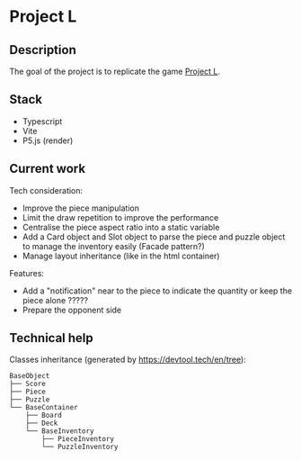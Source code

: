 # Project L

## Description
The goal of the project is to replicate the game [Project L](https://cdn.1j1ju.com/medias/82/ee/c6-project-l-rulebook.pdf).

## Stack
- Typescript
- Vite
- P5.js (render)

## Current work
Tech consideration:  
- Improve the piece manipulation
- Limit the draw repetition to improve the performance
- Centralise the piece aspect ratio into a static variable
- Add a Card object and Slot object to parse the piece and puzzle object to manage the inventory easily (Facade pattern?)
- Manage layout inheritance (like in the html container)

Features:  
- Add a "notification" near to the piece to indicate the quantity   or  keep the piece alone ?????
- Prepare the opponent side

## Technical help
Classes inheritance (generated by https://devtool.tech/en/tree):  
```
BaseObject  
├── Score  
├── Piece  
├── Puzzle  
└── BaseContainer  
    ├── Board  
    ├── Deck  
    └── BaseInventory  
        ├── PieceInventory  
        └── PuzzleInventory  
```